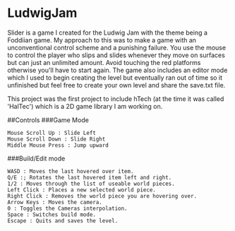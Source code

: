 # LudwigJam


Slider is a game I created for the Ludwig Jam with the theme being a Foddiian game. My approach to this was to make a game with an unconventional control scheme and a punishing failure. You use the mouse to control the player who slips and slides whenever they move on surfaces but can just an unlimited amount. Avoid touching the red platforms otherwise you'll have to start again. The game also includes an editor mode which I used to begin creating the level but eventually ran out of time so it unfinished but feel free to create your own level and share the save.txt file.

This project was the first project to include hTech (at the time it was called 'HalTec') which is a 2D game library I am working on.

##Controls
###Game Mode

    Mouse Scroll Up : Slide Left
    Mouse Scroll Down : Slide Right
    Middle Mouse Press : Jump upward

###Build/Edit mode

    WASD : Moves the last hovered over item.
    Q/E :; Rotates the last hovered item left and right.
    1/2 : Moves through the list of useable world pieces.
    Left Click : Places a new selected world piece.
    Right Click : Removes the world piece you are hovering over.
    Arrow Keys : Moves the camera.
    0 : Toggles the Cameras interpolation.
    Space : Switches build mode.
    Escape : Quits and saves the level.
